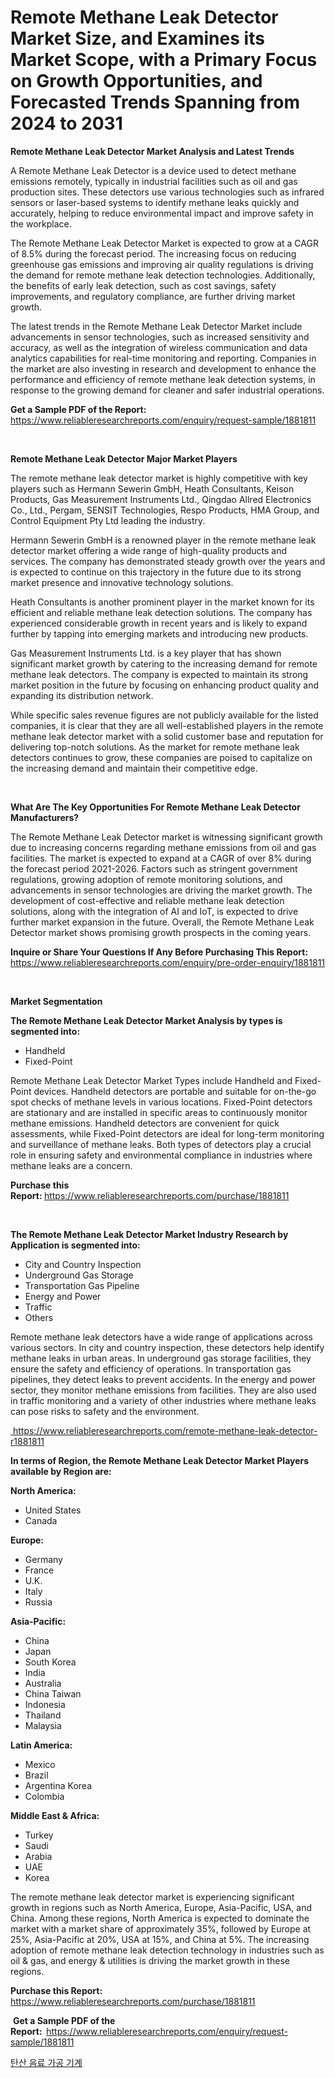 <p><h1>Remote Methane Leak Detector Market Size, and Examines its Market Scope, with a Primary Focus on Growth Opportunities, and Forecasted Trends Spanning from 2024 to 2031</h1></p><p><strong>Remote Methane Leak Detector Market Analysis and Latest Trends</strong></p>
<p><p>A Remote Methane Leak Detector is a device used to detect methane emissions remotely, typically in industrial facilities such as oil and gas production sites. These detectors use various technologies such as infrared sensors or laser-based systems to identify methane leaks quickly and accurately, helping to reduce environmental impact and improve safety in the workplace.</p><p>The Remote Methane Leak Detector Market is expected to grow at a CAGR of 8.5% during the forecast period. The increasing focus on reducing greenhouse gas emissions and improving air quality regulations is driving the demand for remote methane leak detection technologies. Additionally, the benefits of early leak detection, such as cost savings, safety improvements, and regulatory compliance, are further driving market growth.</p><p>The latest trends in the Remote Methane Leak Detector Market include advancements in sensor technologies, such as increased sensitivity and accuracy, as well as the integration of wireless communication and data analytics capabilities for real-time monitoring and reporting. Companies in the market are also investing in research and development to enhance the performance and efficiency of remote methane leak detection systems, in response to the growing demand for cleaner and safer industrial operations.</p></p>
<p><strong>Get a Sample PDF of the Report:&nbsp;</strong> <a href="https://www.reliableresearchreports.com/enquiry/request-sample/1881811">https://www.reliableresearchreports.com/enquiry/request-sample/1881811</a></p>
<p>&nbsp;</p>
<p><strong>Remote Methane Leak Detector Major Market Players</strong></p>
<p><p>The remote methane leak detector market is highly competitive with key players such as Hermann Sewerin GmbH, Heath Consultants, Keison Products, Gas Measurement Instruments Ltd., Qingdao Allred Electronics Co., Ltd., Pergam, SENSIT Technologies, Respo Products, HMA Group, and Control Equipment Pty Ltd leading the industry.</p><p>Hermann Sewerin GmbH is a renowned player in the remote methane leak detector market offering a wide range of high-quality products and services. The company has demonstrated steady growth over the years and is expected to continue on this trajectory in the future due to its strong market presence and innovative technology solutions.</p><p>Heath Consultants is another prominent player in the market known for its efficient and reliable methane leak detection solutions. The company has experienced considerable growth in recent years and is likely to expand further by tapping into emerging markets and introducing new products.</p><p>Gas Measurement Instruments Ltd. is a key player that has shown significant market growth by catering to the increasing demand for remote methane leak detectors. The company is expected to maintain its strong market position in the future by focusing on enhancing product quality and expanding its distribution network.</p><p>While specific sales revenue figures are not publicly available for the listed companies, it is clear that they are all well-established players in the remote methane leak detector market with a solid customer base and reputation for delivering top-notch solutions. As the market for remote methane leak detectors continues to grow, these companies are poised to capitalize on the increasing demand and maintain their competitive edge.</p></p>
<p>&nbsp;</p>
<p><strong>What Are The Key Opportunities For Remote Methane Leak Detector Manufacturers?</strong></p>
<p><p>The Remote Methane Leak Detector market is witnessing significant growth due to increasing concerns regarding methane emissions from oil and gas facilities. The market is expected to expand at a CAGR of over 8% during the forecast period 2021-2026. Factors such as stringent government regulations, growing adoption of remote monitoring solutions, and advancements in sensor technologies are driving the market growth. The development of cost-effective and reliable methane leak detection solutions, along with the integration of AI and IoT, is expected to drive further market expansion in the future. Overall, the Remote Methane Leak Detector market shows promising growth prospects in the coming years.</p></p>
<p><strong>Inquire or Share Your Questions If Any Before Purchasing This Report:</strong> <a href="https://www.reliableresearchreports.com/enquiry/pre-order-enquiry/1881811">https://www.reliableresearchreports.com/enquiry/pre-order-enquiry/1881811</a></p>
<p>&nbsp;</p>
<p><strong>Market Segmentation</strong></p>
<p><strong>The Remote Methane Leak Detector Market Analysis by types is segmented into:</strong></p>
<p><ul><li>Handheld</li><li>Fixed-Point</li></ul></p>
<p><p>Remote Methane Leak Detector Market Types include Handheld and Fixed-Point devices. Handheld detectors are portable and suitable for on-the-go spot checks of methane levels in various locations. Fixed-Point detectors are stationary and are installed in specific areas to continuously monitor methane emissions. Handheld detectors are convenient for quick assessments, while Fixed-Point detectors are ideal for long-term monitoring and surveillance of methane leaks. Both types of detectors play a crucial role in ensuring safety and environmental compliance in industries where methane leaks are a concern.</p></p>
<p><strong>Purchase this Report:&nbsp;</strong><a href="https://www.reliableresearchreports.com/purchase/1881811">https://www.reliableresearchreports.com/purchase/1881811</a></p>
<p>&nbsp;</p>
<p><strong>The Remote Methane Leak Detector Market Industry Research by Application is segmented into:</strong></p>
<p><ul><li>City and Country Inspection</li><li>Underground Gas Storage</li><li>Transportation Gas Pipeline</li><li>Energy and Power</li><li>Traffic</li><li>Others</li></ul></p>
<p><p>Remote methane leak detectors have a wide range of applications across various sectors. In city and country inspection, these detectors help identify methane leaks in urban areas. In underground gas storage facilities, they ensure the safety and efficiency of operations. In transportation gas pipelines, they detect leaks to prevent accidents. In the energy and power sector, they monitor methane emissions from facilities. They are also used in traffic monitoring and a variety of other industries where methane leaks can pose risks to safety and the environment.</p></p>
<p><a href="https://www.reliableresearchreports.com/remote-methane-leak-detector-r1881811">&nbsp;https://www.reliableresearchreports.com/remote-methane-leak-detector-r1881811</a></p>
<p><strong>In terms of Region, the Remote Methane Leak Detector Market Players available by Region are:</strong></p>
<p>
    <p> <strong> North America: </strong>
        <ul>
            <li>United States</li>
            <li>Canada</li>
        </ul>
        </p> 
    <p> <strong> Europe: </strong>
        <ul>
            <li>Germany</li>
            <li>France</li>
            <li>U.K.</li>
            <li>Italy</li>
            <li>Russia</li>
        </ul>
        </p> 
    <p> <strong> Asia-Pacific: </strong>
        <ul>
            <li>China</li>
            <li>Japan</li>
            <li>South Korea</li>
            <li>India</li>
            <li>Australia</li>
            <li>China Taiwan</li>
            <li>Indonesia</li>
            <li>Thailand</li>
            <li>Malaysia</li>
        </ul>
        </p> 
    <p> <strong> Latin America: </strong>
        <ul>
            <li>Mexico</li>
            <li>Brazil</li>
            <li>Argentina Korea</li>
            <li>Colombia</li>
        </ul>
        </p> 
    <p> <strong> Middle East & Africa: </strong>
        <ul>
            <li>Turkey</li>
            <li>Saudi</li>
            <li>Arabia</li>
            <li>UAE</li>
            <li>Korea</li>
        </ul>
    </p>
    </p>
<p><p>The remote methane leak detector market is experiencing significant growth in regions such as North America, Europe, Asia-Pacific, USA, and China. Among these regions, North America is expected to dominate the market with a market share of approximately 35%, followed by Europe at 25%, Asia-Pacific at 20%, USA at 15%, and China at 5%. The increasing adoption of remote methane leak detection technology in industries such as oil & gas, and energy & utilities is driving the market growth in these regions.</p></p>
<p><strong>Purchase this Report: </strong><a href="https://www.reliableresearchreports.com/purchase/1881811">https://www.reliableresearchreports.com/purchase/1881811</a></p>
<p>&nbsp;<strong>Get a Sample PDF of the Report:&nbsp;&nbsp;</strong><a href="https://www.reliableresearchreports.com/enquiry/request-sample/1881811">https://www.reliableresearchreports.com/enquiry/request-sample/1881811</a></p>
<p><strong></strong></p>
<p><p><a href="https://github.com/romeshmittrochakma11/Market-Research-Report-List-1/blob/main/6348027173173.md">탄산 음료 가공 기계</a></p></p>